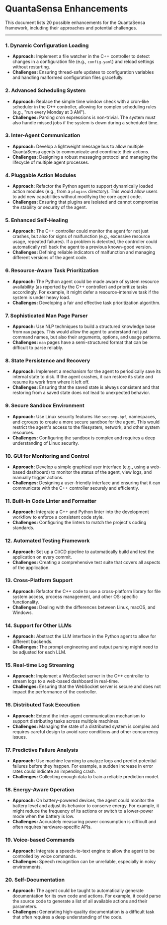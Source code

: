 # QuantaSensa Enhancements

This document lists 20 possible enhancements for the QuantaSensa framework, including their approaches and potential challenges.

---

### 1. Dynamic Configuration Loading

-   **Approach:** Implement a file watcher in the C++ controller to detect changes in a configuration file (e.g., `config.yaml`) and reload settings without restarting.
-   **Challenges:** Ensuring thread-safe updates to configuration variables and handling malformed configuration files gracefully.

### 2. Advanced Scheduling System

-   **Approach:** Replace the simple time window check with a cron-like scheduler in the C++ controller, allowing for complex scheduling rules (e.g., "run every Monday at 3 AM").
-   **Challenges:** Parsing cron expressions is non-trivial. The system must also handle missed jobs if the system is down during a scheduled time.

### 3. Inter-Agent Communication

-   **Approach:** Develop a lightweight message bus to allow multiple QuantaSensa agents to communicate and coordinate their actions.
-   **Challenges:** Designing a robust messaging protocol and managing the lifecycle of multiple agent processes.

### 4. Pluggable Action Modules

-   **Approach:** Refactor the Python agent to support dynamically loaded action modules (e.g., from a `plugins` directory). This would allow users to add new capabilities without modifying the core agent code.
-   **Challenges:** Ensuring that plugins are isolated and cannot compromise the stability or security of the agent.

### 5. Enhanced Self-Healing

-   **Approach:** The C++ controller could monitor the agent for not just crashes, but also for signs of malfunction (e.g., excessive resource usage, repeated failures). If a problem is detected, the controller could automatically roll back the agent to a previous known-good version.
-   **Challenges:** Defining reliable indicators of malfunction and managing different versions of the agent code.

### 6. Resource-Aware Task Prioritization

-   **Approach:** The Python agent could be made aware of system resource availability (as reported by the C++ controller) and prioritize tasks accordingly. For example, it might defer a resource-intensive task if the system is under heavy load.
-   **Challenges:** Developing a fair and effective task prioritization algorithm.

### 7. Sophisticated Man Page Parser

-   **Approach:** Use NLP techniques to build a structured knowledge base from `man` pages. This would allow the agent to understand not just command names, but also their arguments, options, and usage patterns.
-   **Challenges:** `man` pages have a semi-structured format that can be difficult to parse reliably.

### 8. State Persistence and Recovery

-   **Approach:** Implement a mechanism for the agent to periodically save its internal state to disk. If the agent crashes, it can restore its state and resume its work from where it left off.
-   **Challenges:** Ensuring that the saved state is always consistent and that restoring from a saved state does not lead to unexpected behavior.

### 9. Secure Sandbox Environment

-   **Approach:** Use Linux security features like `seccomp-bpf`, namespaces, and cgroups to create a more secure sandbox for the agent. This would restrict the agent's access to the filesystem, network, and other system resources.
-   **Challenges:** Configuring the sandbox is complex and requires a deep understanding of Linux security.

### 10. GUI for Monitoring and Control

-   **Approach:** Develop a simple graphical user interface (e.g., using a web-based dashboard) to monitor the status of the agent, view logs, and manually trigger actions.
-   **Challenges:** Designing a user-friendly interface and ensuring that it can communicate with the C++ controller securely and efficiently.

### 11. Built-in Code Linter and Formatter

-   **Approach:** Integrate a C++ and Python linter into the development workflow to enforce a consistent code style.
-   **Challenges:** Configuring the linters to match the project's coding standards.

### 12. Automated Testing Framework

-   **Approach:** Set up a CI/CD pipeline to automatically build and test the application on every commit.
-   **Challenges:** Creating a comprehensive test suite that covers all aspects of the application.

### 13. Cross-Platform Support

-   **Approach:** Refactor the C++ code to use a cross-platform library for file system access, process management, and other OS-specific functionality.
-   **Challenges:** Dealing with the differences between Linux, macOS, and Windows.

### 14. Support for Other LLMs

-   **Approach:** Abstract the LLM interface in the Python agent to allow for different backends.
-   **Challenges:** The prompt engineering and output parsing might need to be adjusted for each LLM.

### 15. Real-time Log Streaming

-   **Approach:** Implement a WebSocket server in the C++ controller to stream logs to a web-based dashboard in real-time.
-   **Challenges:** Ensuring that the WebSocket server is secure and does not impact the performance of the controller.

### 16. Distributed Task Execution

-   **Approach:** Extend the inter-agent communication mechanism to support distributing tasks across multiple machines.
-   **Challenges:** Managing the state of a distributed system is complex and requires careful design to avoid race conditions and other concurrency issues.

### 17. Predictive Failure Analysis

-   **Approach:** Use machine learning to analyze logs and predict potential failures before they happen. For example, a sudden increase in error rates could indicate an impending crash.
-   **Challenges:** Collecting enough data to train a reliable prediction model.

### 18. Energy-Aware Operation

-   **Approach:** On battery-powered devices, the agent could monitor the battery level and adjust its behavior to conserve energy. For example, it might reduce the frequency of its actions or switch to a lower-power mode when the battery is low.
-   **Challenges:** Accurately measuring power consumption is difficult and often requires hardware-specific APIs.

### 19. Voice-based Commands

-   **Approach:** Integrate a speech-to-text engine to allow the agent to be controlled by voice commands.
-   **Challenges:** Speech recognition can be unreliable, especially in noisy environments.

### 20. Self-Documentation

-   **Approach:** The agent could be taught to automatically generate documentation for its own code and actions. For example, it could parse the source code to generate a list of all available actions and their parameters.
-   **Challenges:** Generating high-quality documentation is a difficult task that often requires a deep understanding of the code.


